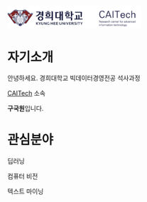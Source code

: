 ﻿<img src="./miscellaneous/logo.png" width="60%" height="60%">

# 자기소개  

안녕하세요. 경희대학교 빅데이터경영전공 석사과정 

[CAITech](http://caitech.khu.ac.kr/) 소속

**구국원**입니다.  


# 관심분야

딥러닝

컴퓨터 비전

텍스트 마이닝